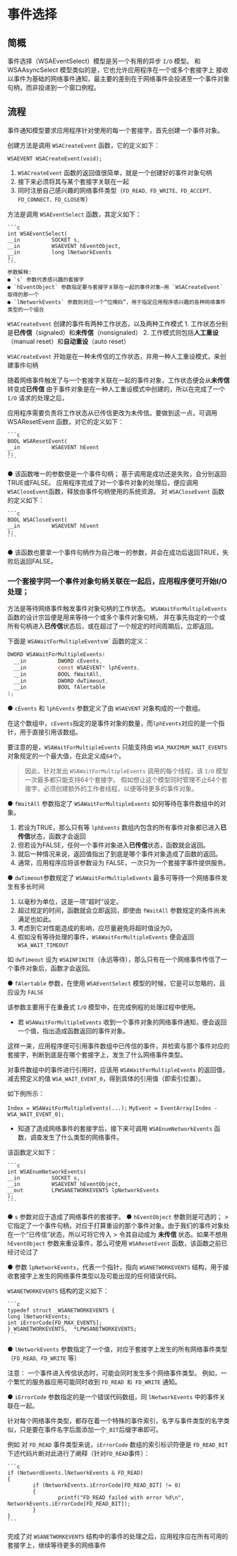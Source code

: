 # 事件选择

## 简概

事件选择（WSAEventSelect）模型是另一个有用的异步 `I/O` 模型。
和 WSAAsyncSelect 模型类似的是，它也允许应用程序在一个或多个套接字上
接收以事件为基础的网络事件通知，最主要的差别在于网络事件会投递至一个事件对象句柄，而非投递到一个窗口例程。

## 流程

事件通知模型要求应用程序针对使用的每一个套接字，首先创建一个事件对象。

 创建方法是调用 `WSACreateEvent` 函数，它的定义如下：

  `WSAEVENT WSACreateEvent(void);`

1. `WSACreateEvent` 函数的返回值很简单，就是一个创建好的事件对象句柄
2. 接下来必须将其与某个套接字关联在一起
3. 同时注册自己感兴趣的网络事件类型（`FD_READ、FD_WRITE、FD_ACCEPT、FD_CONNECT、FD_CLOSE等`）

  方法是调用 `WSAEventSelect` 函数，其定义如下：

    ```c
    int WSAEventSelect(
    __in          SOCKET s,
    __in          WSAEVENT hEventObject,
    __in          long lNetworkEvents
    );
    ```
    参数解释:
    ● `s` 参数代表感兴趣的套接字
    ● `hEventObject` 参数指定要与套接字关联在一起的事件对象—用 `WSACreateEvent` 取得的那一个
    ● `lNetworkEvents` 参数则对应一个“位掩码”，用于指定应用程序感兴趣的各种网络事件类型的一个组合

`WSACreateEvent` 创建的事件有两种工作状态，以及两种工作模式
    1. 工作状态分别是**已传信**（signaled）和**未传信**（nonsignaled）
    2. 工作模式则包括**人工重设**（manual reset）和**自动重设**（auto reset）

`WSACreateEvent` 开始是在一种未传信的工作状态，并用一种人工重设模式，来创建事件句柄

随着网络事件触发了与一个套接字关联在一起的事件对象，工作状态便会从**未传信**转变成**已传信**
由于事件对象是在一种人工重设模式中创建的，所以在完成了一个 `I/O` 请求的处理之后，

 应用程序需要负责将工作状态从已传信更改为未传信。要做到这一点，可调用 WSAResetEvent 函数，对它的定义如下：

    ```c
    BOOL WSAResetEvent(
    __in          WSAEVENT hEvent
    );
    ```

● 该函数唯一的参数便是一个事件句柄；
    基于调用是成功还是失败，会分别返回TRUE或FALSE。
    应用程序完成了对一个事件对象的处理后，便应调用`WSACloseEvent`函数，释放由事件句柄使用的系统资源。
    对 `WSACloseEvent` 函数的定义如下：

    ```c
    BOOL WSACloseEvent(
    __in          WSAEVENT hEvent
    );
    ```
● 该函数也要拿一个事件句柄作为自己唯一的参数，并会在成功后返回TRUE，失败后返回FALSE。

### 一个套接字同一个事件对象句柄关联在一起后，应用程序便可开始I/O处理；

方法是等待网络事件触发事件对象句柄的工作状态。
`WSAWaitForMultipleEvents` 函数的设计宗旨便是用来等待一个或多个事件对象句柄，
并在事先指定的一个或所有句柄进入**已传信**状态后，或在超过了一个规定的时间周期后，立即返回。

下面是 `WSAWaitForMultipleEvents`w` 函数的定义：

```c
DWORD WSAWaitForMultipleEvents(
  __in          DWORD cEvents,
  __in          const WSAEVENT* lphEvents,
  __in          BOOL fWaitAll,
  __in          DWORD dwTimeout,
  __in          BOOL fAlertable
);
```

● `cEvents` 和 `lphEvents` 参数定义了由 `WSAEVENT` 对象构成的一个数组。

在这个数组中，`cEvents`指定的是事件对象的数量，而`lphEvents`对应的是一个指针，用于直接引用该数组。

要注意的是，`WSAWaitForMultipleEvents` 只能支持由 `WSA_MAXIMUM_WAIT_EVENTS` 对象规定的一个最大值，在此定义成`64`个。

> 因此，针对发出 `WSAWaitForMultipleEvents` 调用的每个线程，该 `I/O` 模型一次最多都只能支持64个套接字。
> 假如想让这个模型同时管理不止64个套接字，必须创建额外的工作者线程，以便等待更多的事件对象。

● `fWaitAll` 参数指定了 `WSAWaitForMultipleEvents` 如何等待在事件数组中的对象。

1. 若设为TRUE，那么只有等 `lphEvents` 数组内包含的所有事件对象都已进入**已传信**状态，函数才会返回
2. 但若设为FALSE，任何一个事件对象进入**已传信**状态，函数就会返回。
3. 就后一种情况来说，返回值指出了到底是哪个事件对象造成了函数的返回。
4. 通常，应用程序应将该参数设为 FALSE，一次只为一个套接字事件提供服务。

● `dwTimeout`参数规定了 `WSAWaitForMultipleEvents` 最多可等待一个网络事件发生有多长时间

1. 以毫秒为单位，这是一项“超时”设定。
2. 超过规定的时间，函数就会立即返回，即使由 `fWaitAll` 参数规定的条件尚未满足也如此。
3. 考虑到它对性能造成的影响，应尽量避免将超时值设为0。
4. 假如没有等待处理的事件，`WSAWaitForMultipleEvents` 便会返回 `WSA_WAIT_TIMEOUT`

如 `dwTimeout` 设为 `WSAINFINITE`（永远等待），那么只有在一个网络事件传信了一个事件对象后，函数才会返回。

● `fAlertable` 参数，在使用 `WSAEventSelect` 模型的时候，它是可以忽略的，且应设为 `FALSE`

该参数主要用于在重叠式 `I/O` 模型中，在完成例程的处理过程中使用。

- 若 `WSAWaitForMultipleEvents` 收到一个事件对象的网络事件通知，便会返回一个值，指出造成函数返回的事件对象。

这样一来，应用程序便可引用事件数组中已传信的事件，并检索与那个事件对应的套接字，判断到底是在哪个套接字上，发生了什么网络事件类型。

对事件数组中的事件进行引用时，应该用 `WSAWaitForMultipleEvents` 的返回值，减去预定义的值 `WSA_WAIT_EVENT_0`，得到具体的引用值（即索引位置）。

如下例所示：

`Index = WSAWaitForMultipleEvents(...);`
`MyEvent = EventArray[Index - WSA_WAIT_EVENT_0];`

- 知道了造成网络事件的套接字后，接下来可调用 `WSAEnumNetworkEvents` 函数，调查发生了什么类型的网络事件。

该函数定义如下：

    ```c
    int WSAEnumNetworkEvents(
    __in          SOCKET s,
    __in          WSAEVENT hEventObject,
    __out         LPWSANETWORKEVENTS lpNetworkEvents
    );
    ```

● `s` 参数对应于造成了网络事件的套接字。
● `hEventObject` 参数则是可选的；
    > 它指定了一个事件句柄，对应于打算重设的那个事件对象。由于我们的事件对象处在一个“已传信”状态，所以可将它传入
    > 令其自动成为 **未传信** 状态。如果不想用 `hEventObject` 参数来重设事件，那么可使用 `WSAResetEvent` 函数，该函数之前已经讨论过了

● 参数 `lpNetworkEvents`，代表一个指针，指向 `WSANETWORKEVENTS` 结构，用于接收套接字上发生的网络事件类型以及可能出现的任何错误代码。

`WSANETWORKEVENTS` 结构的定义如下：

    ```c
    typedef struct _WSANETWORKEVENTS {
    long lNetworkEvents;
    int iErrorCode[FD_MAX_EVENTS];
    } WSANETWORKEVENTS,  *LPWSANETWORKEVENTS;
    ```
● `lNetworkEvents` 参数指定了一个值，对应于套接字上发生的所有网络事件类型（`FD_READ、FD_WRITE` 等）

  注意：
  一个事件进入传信状态时，可能会同时发生多个网络事件类型。
  例如，一个繁忙的服务器应用可能同时收到 `FD_READ 和 FD_WRITE` 通知。

● `iErrorCode` 参数指定的是一个错误代码数组，同 `lNetworkEvents` 中的事件关联在一起。

  针对每个网络事件类型，都存在着一个特殊的事件索引，名字与事件类型的名字类似，只是要在事件名字后面添加一个`_BIT`后缀字串即可。

  例如
   对 `FD_READ` 事件类型来说，`iErrorCode` 数组的索引标识符便是 `FD_READ_BIT`
   下述代码片断对此进行了阐释（针对`FD_READ`事件）：

    ```c
    if (NetwordEvents.lNetworkEvents & FD_READ)
    {
            if (NetworkEvents.iErrorCode[FD_READ_BIT] != 0)
            {
                    printf("FD_READ failed with error %d\n", NetworkEvents.iErrorCode[FD_READ_BIT]);
            }
    }
    ```

完成了对 `WSANETWORKEVENTS` 结构中的事件的处理之后，应用程序应在所有可用的套接字上，继续等待更多的网络事件
